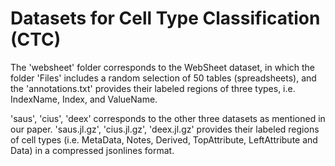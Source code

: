 # Datasets for Cell Type Classification (CTC)

The 'websheet' folder corresponds to the WebSheet dataset, in which the folder 'Files' includes a random selection of 50 tables (spreadsheets), and the 'annotations.txt' provides their labeled regions of three types, i.e. IndexName, Index, and ValueName.

'saus', 'cius', 'deex' corresponds to the other three datasets as mentioned in our paper. 'saus.jl.gz', 'cius.jl.gz', 'deex.jl.gz' provides their labeled regions of cell types (i.e. MetaData, Notes, Derived, TopAttribute, LeftAttribute and Data) in a compressed jsonlines format. 
